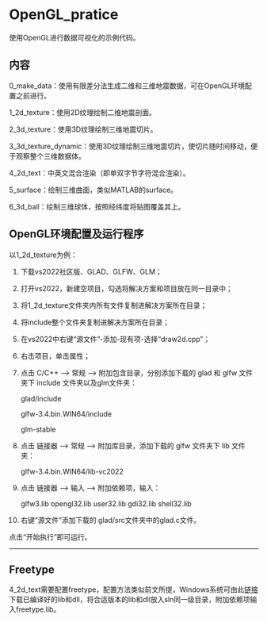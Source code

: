 # OpenGL_pratice

使用OpenGL进行数据可视化的示例代码。

## 内容

0_make_data：使用有限差分法生成二维和三维地震数据，可在OpenGL环境配置之前进行。

1_2d_texture：使用2D纹理绘制二维地震剖面。

2_3d_texture：使用3D纹理绘制三维地震切片。

3_3d_texture_dynamic：使用3D纹理绘制三维地震切片，使切片随时间移动，便于观察整个三维数据体。

4_2d_text：中英文混合渲染（即单双字节字符混合渲染）。

5_surface：绘制三维曲面，类似MATLAB的surface。

6_3d_ball：绘制三维球体，按照经纬度将贴图覆盖其上。

## OpenGL环境配置及运行程序

以1_2d_texture为例：

1. 下载vs2022社区版、GLAD、GLFW、GLM；

2. 打开vs2022，新建空项目，勾选将解决方案和项目放在同一目录中；

3. 将1_2d_texture文件夹内所有文件复制进解决方案所在目录；

4. 将include整个文件夹复制进解决方案所在目录；

5. 在vs2022中右键“源文件”-添加-现有项-选择“draw2d.cpp”；

6. 右击项目，单击属性；

7. 点击 C/C++ —> 常规 —> 附加包含目录，分别添加下载的 glad 和 glfw 文件夹下 include 文件夹以及glm文件夹：

   glad/include

   glfw-3.4.bin.WIN64/include

   glm-stable

8. 点击 链接器 —> 常规 —> 附加库目录，添加下载的 glfw 文件夹下 lib 文件夹：

   glfw-3.4.bin.WIN64/lib-vc2022

9. 点击 链接器 —> 输入 —> 附加依赖项，输入：

   glfw3.lib
   opengl32.lib
   user32.lib
   gdi32.lib
   shell32.lib

10. 右键“源文件”添加下载的 glad/src文件夹中的glad.c文件。

点击“开始执行”即可运行。

---

## Freetype
4_2d_text需要配置freetype，配置方法类似前文所提，Windows系统可由此[链接](https://github.com/ubawurinna/freetype-windows-binaries/releases)下载已编译好的lib和dll，将合适版本的lib和dll放入sln同一级目录，附加依赖项输入freetype.lib。
